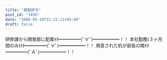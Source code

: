 ```yaml
---
title: "異動辞令"
post_id: "3456"
date: "2006-05-19T22:22:22+09:00"
draft: false
---
```



研修課から開発部に配属ｷﾀ━━━━━(ﾟ∀ﾟ)━━━━━━！！ 本社勤務(３ヶ月間のみ)ｷﾀ━━━━━(ﾟ∀ﾟ)━━━━━━！！ 用意された机が部長の隣ｷﾀ━━━━━(ﾟＡﾟ)━━━━━━！！
